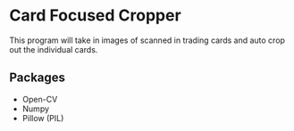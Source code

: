 # Card Focused Cropper

This program will take in images of scanned in trading cards and auto crop out the individual cards.

## Packages

- Open-CV
- Numpy
- Pillow (PIL)
